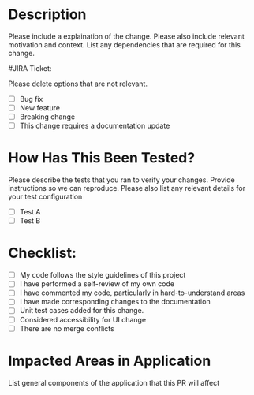 
# Description
Please include a explaination of the change. Please also include relevant motivation and context. 
List any dependencies that are required for this change.

#JIRA Ticket: 

Please delete options that are not relevant.
- [ ] Bug fix
- [ ] New feature
- [ ] Breaking change
- [ ] This change requires a documentation update

# How Has This Been Tested?
Please describe the tests that you ran to verify your changes. 
Provide instructions so we can reproduce. Please also list any relevant details for your test configuration

- [ ] Test A
- [ ] Test B

# Checklist:
- [ ] My code follows the style guidelines of this project
- [ ] I have performed a self-review of my own code
- [ ] I have commented my code, particularly in hard-to-understand areas
- [ ] I have made corresponding changes to the documentation
- [ ] Unit test cases added for this change.
- [ ] Considered accessibility for UI change
- [ ] There are no merge conflicts                                      

# Impacted Areas in Application
List general components of the application that this PR will affect
